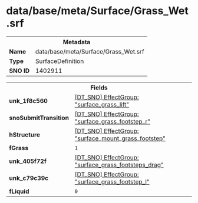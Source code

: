 <h1>data/base/meta/Surface/Grass_Wet.srf</h1><table><tr><th colspan="100%">Metadata</th></tr><tr><td><b>Name</b></td><td>data/base/meta/Surface/Grass_Wet.srf</td></tr><tr><td><b>Type</b></td><td>SurfaceDefinition</td></tr><tr><td><b>SNO ID</b></td><td>1402911</td></tr></table>

<table><tr><th colspan="100%">Fields</th></tr><tr><td><b>unk_1f8c560</b></td><td><a href="..\EffectGroup\surface_grass_lift.efg.md">[DT_SNO] EffectGroup: "surface_grass_lift"</a></td></tr><tr><td><b>snoSubmitTransition</b></td><td><a href="..\EffectGroup\surface_grass_footstep_r.efg.md">[DT_SNO] EffectGroup: "surface_grass_footstep_r"</a></td></tr><tr><td><b>hStructure</b></td><td><a href="..\EffectGroup\surface_mount_grass_footstep.efg.md">[DT_SNO] EffectGroup: "surface_mount_grass_footstep"</a></td></tr><tr><td><b>fGrass</b></td><td><code>1</code></td></tr><tr><td><b>unk_405f72f</b></td><td><a href="..\EffectGroup\surface_grass_footsteps_drag.efg.md">[DT_SNO] EffectGroup: "surface_grass_footsteps_drag"</a></td></tr><tr><td><b>unk_c79c39c</b></td><td><a href="..\EffectGroup\surface_grass_footstep_l.efg.md">[DT_SNO] EffectGroup: "surface_grass_footstep_l"</a></td></tr><tr><td><b>fLiquid</b></td><td><code>0</code></td></tr></table>


